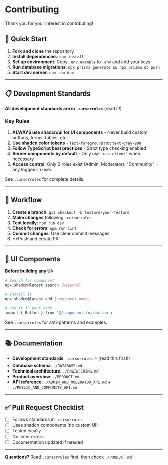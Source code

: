 # Contributing

Thank you for your interest in contributing!

## 🚀 Quick Start

1. **Fork and clone** the repository
2. **Install dependencies**: `npm install`
3. **Set up environment**: Copy `.env.example` to `.env` and add your keys
4. **Run database migrations**: `npx prisma generate && npx prisma db push`
5. **Start dev server**: `npm run dev`

---

## 📋 Development Standards

**All development standards are in `.cursorrules`** (read it!)

### Key Rules

1. **ALWAYS use shadcn/ui for UI components** - Never build custom buttons, forms, tables, etc.
2. **Use shadcn color tokens** - `text-foreground` not `text-gray-900`
3. **Follow TypeScript best practices** - Strict type checking enabled
4. **Server components by default** - Only use `'use client'` when necessary
5. **Access control**: Only 2 roles exist (Admin, Moderator). "Community" = any logged-in user.

See `.cursorrules` for complete details.

---

## 🔄 Workflow

1. **Create a branch**: `git checkout -b feature/your-feature`
2. **Make changes** following `.cursorrules`
3. **Test locally**: `npm run dev`
4. **Check for errors**: `npm run lint`
5. **Commit changes**: Use clear commit messages
6. **Push and create PR`

---

## 🎨 UI Components

**Before building any UI:**

```bash
# Search for component
npx shadcn@latest search [keyword]

# Install it
npx shadcn@latest add [component-name]

# Use it in your code
import { Button } from '@/components/ui/button';
```

See `.cursorrules` for anti-patterns and examples.

---

## 📚 Documentation

- **Development standards**: `.cursorrules` ⭐ (read this first!)
- **Database schema**: `./DATABASE.md`
- **Technical architecture**: `./ENGINEERING.md`
- **Product overview**: `./PRODUCT.md`
- **API reference**: `./ADMIN_AND_MODERATOR_API.md` + `./PUBLIC_AND_COMMUNITY_API.md`

---

## ✅ Pull Request Checklist

- [ ] Follows standards in `.cursorrules`
- [ ] Uses shadcn components (no custom UI)
- [ ] Tested locally
- [ ] No linter errors
- [ ] Documentation updated if needed

---

**Questions?** Read `.cursorrules` first, then check `./PRODUCT.md`
